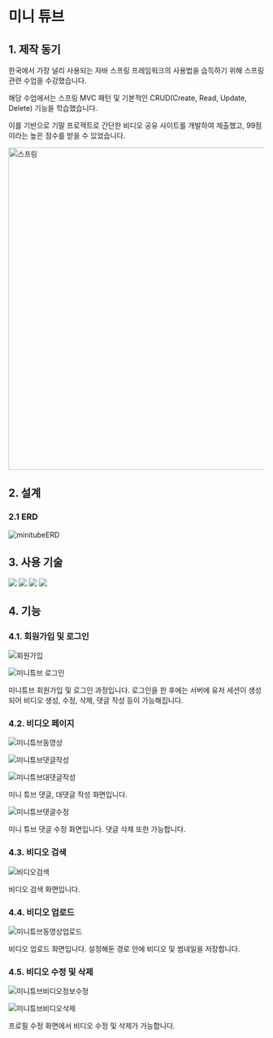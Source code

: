 # 미니 튜브
## 1. 제작 동기
한국에서 가장 널리 사용되는 자바 스프링 프레임워크의 사용법을 습득하기 위해 스프링 관련 수업을 수강했습니다. 

해당 수업에서는 스프링 MVC 패턴 및 기본적인 CRUD(Create, Read, Update, Delete) 기능을 학습했습니다. 

이를 기반으로 기말 프로젝트로 간단한 비디오 공유 사이트를 개발하여 제출했고, 99점이라는 높은 점수를 받을 수 있었습니다.

<img width="633" alt="스프링" src="https://github.com/coldsteelpope/haancare_bot/assets/128117575/017864d5-91ec-43f5-ab42-0b0dd6e78848">

## 2. 설계
### 2.1 ERD
![minitubeERD](https://github.com/coldsteelpope/haancare_bot/assets/128117575/e083225c-233c-4ea7-b3aa-02c95a18a34a)


## 3. 사용 기술
<img src="https://img.shields.io/badge/java-007396?style=for-the-badge&logo=java&logoColor=white"> <img src="https://img.shields.io/badge/spring-6DB33F?style=for-the-badge&logo=spring&logoColor=white"> <img src="https://img.shields.io/badge/mysql-4479A1?style=for-the-badge&logo=mysql&logoColor=white"> <img src="https://img.shields.io/badge/bootstrap-7952B3?style=for-the-badge&logo=bootstrap&logoColor=white"> 


## 4. 기능
### 4.1. 회원가입 및 로그인
![회원가입](https://github.com/coldsteelpope/minitube/assets/128117575/9736854c-0eab-43ca-83f9-45cbb03fc9cd)

![미니튜브 로그인](https://github.com/coldsteelpope/minitube/assets/128117575/f6f96f2e-c4ff-41d6-8f54-7bb0ec0ac6bd)

미니튜브 회원가입 및 로그인 과정입니다. 로그인을 한 후에는 서버에 유저 세션이 생성되어 비디오 생성, 수정, 삭제, 댓글 작성 등이 가능해집니다.

### 4.2. 비디오 페이지

![미니튜브동영상](https://github.com/coldsteelpope/minitube/assets/128117575/62d2c221-b9ec-4191-9ecd-63f6a12fde97)

![미니튜브댓글작성](https://github.com/coldsteelpope/minitube/assets/128117575/72b71844-479e-475b-9a50-fad316361946)

![미니튜브대댓글작성](https://github.com/coldsteelpope/minitube/assets/128117575/12a5aac5-713e-48b1-b2f4-e8592a83b5f4)

미니 튜브 댓글, 대댓글 작성 화면입니다.

![미니튜브댓글수정](https://github.com/coldsteelpope/minitube/assets/128117575/720cbd56-fa95-44c9-aa84-6836928644a1)

미니 튜브 댓글 수정 화면입니다. 댓글 삭제 또한 가능합니다.

### 4.3. 비디오 검색
![비디오검색](https://github.com/coldsteelpope/haancare_bot/assets/128117575/549deea1-4865-4d51-b0d2-e8fada3d1566)

비디오 검색 화면입니다.

### 4.4. 비디오 업로드
![미니튜브동영상업로드](https://github.com/coldsteelpope/minitube/assets/128117575/0f4454a1-ec36-4b04-92ec-6d33b1d6c944)

비디오 업로드 화면입니다. 설정해둔 경로 안에 비디오 및 썸네일을 저장합니다.

### 4.5. 비디오 수정 및 삭제
![미니튜브비디오정보수정](https://github.com/coldsteelpope/minitube/assets/128117575/8e233bbc-1756-4483-aa37-9c8391f744e2)

![미니튜브비디오삭제](https://github.com/coldsteelpope/haancare_bot/assets/128117575/e7e80d2d-a791-4b24-a997-861c4a8a3393)

프로필 수정 화면에서 비디오 수정 및 삭제가 가능합니다.
